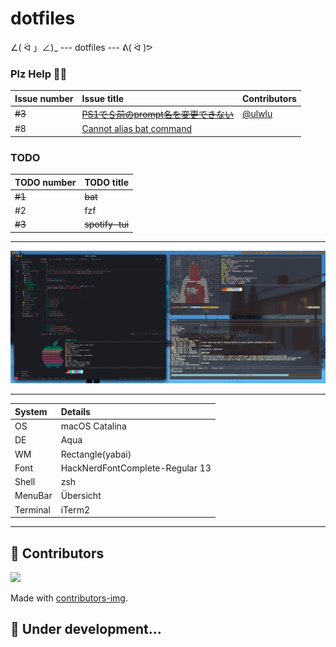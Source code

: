 # dotfiles

∠( ᐛ 」∠)_ --- dotfiles --- ᕕ( ᐛ )ᕗ

### Plz Help 🙇‍♂️
| Issue number | Issue title                                                                               | Contributors                       |
|:-------------|:------------------------------------------------------------------------------------------|:-----------------------------------|
| ~~#3~~       | ~~[PS1で＄前のprompt名を変更できない](https://github.com/Coordinate-Cat/dotfiles/issues/3)~~  | [@ulwlu](https://github.com/ulwlu) |
| #8           | [Cannot alias bat command](https://github.com/Coordinate-Cat/dotfiles/issues/8)           |                                    |

### TODO
| TODO number     | TODO title       |
|:----------------|:-----------------|
| ~~#1~~          | ~~bat~~          |
|   #2            |   fzf            |
| ~~#3~~          | ~~spotify-tui~~  |

---

![screenshot001](.assets/screenshot001.png)

---

| System     | Details                        |
|:-----------|:-------------------------------|
| OS         | macOS Catalina                 |
| DE         | Aqua                           |
| WM         | Rectangle(yabai)               |
| Font       | HackNerdFontComplete-Regular 13|
| Shell      | zsh                            |
| MenuBar    | Übersicht                      |
| Terminal   | iTerm2                         |

---

## 🐋 Contributors
<a href="https://github.com/Coordinate-Cat/dotfiles/graphs/contributors">
  <img src="https://contributors-img.web.app/image?repo=Coordinate-Cat/dotfiles" />
</a>

Made with [contributors-img](https://contributors-img.web.app).

## 🚧 Under development...